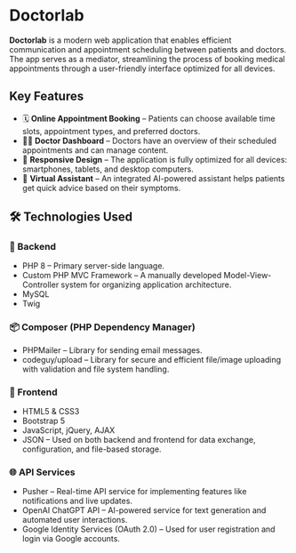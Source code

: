 # Doctorlab

**Doctorlab** is a modern web application that enables efficient communication and appointment scheduling between patients and doctors. 
The app serves as a mediator, streamlining the process of booking medical appointments through a user-friendly interface optimized for all devices.

## Key Features
- 🗓️ **Online Appointment Booking** – Patients can choose available time slots, appointment types, and preferred doctors.
- 👨‍⚕️ **Doctor Dashboard** – Doctors have an overview of their scheduled appointments and can manage content.
- 📱 **Responsive Design** – The application is fully optimized for all devices: smartphones, tablets, and desktop computers.
- 🤖 **Virtual Assistant** – An integrated AI-powered assistant helps patients get quick advice based on their symptoms.

## 🛠️ Technologies Used

### 🔧 Backend
- PHP 8 – Primary server-side language.  
- Custom PHP MVC Framework – A manually developed Model-View-Controller system for organizing application architecture.  
- MySQL  
- Twig  

### 📦 Composer (PHP Dependency Manager)
- PHPMailer – Library for sending email messages.
- codeguy/upload – Library for secure and efficient file/image uploading with validation and file system handling.

### 🎨 Frontend
- HTML5 & CSS3  
- Bootstrap 5  
- JavaScript, jQuery, AJAX  
- JSON – Used on both backend and frontend for data exchange, configuration, and file-based storage.

### 🌐 API Services
- Pusher – Real-time API service for implementing features like notifications and live updates.  
- OpenAI ChatGPT API – AI-powered service for text generation and automated user interactions.
- Google Identity Services (OAuth 2.0) – Used for user registration and login via Google accounts.

